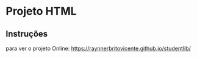 # Projeto HTML
## Instruções
para ver o projeto Online: https://raynnerbritovicente.github.io/studentlib/
